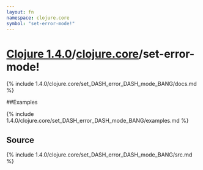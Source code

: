 ```yaml
---
layout: fn
namespace: clojure.core
symbol: "set-error-mode!"
---
```


# [Clojure 1.4.0](../../)/[clojure.core](../)/set-error-mode!

{% include 1.4.0/clojure.core/set_DASH_error_DASH_mode_BANG/docs.md %}

##Examples

{% include 1.4.0/clojure.core/set_DASH_error_DASH_mode_BANG/examples.md %}
## Source
{% include 1.4.0/clojure.core/set_DASH_error_DASH_mode_BANG/src.md %}


